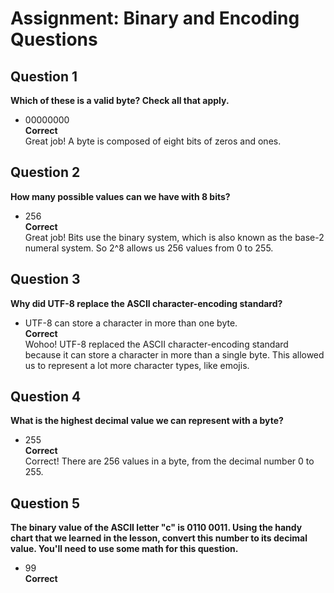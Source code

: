 # Assignment: Binary and Encoding Questions

## Question 1
**Which of these is a valid byte? Check all that apply.**

- 00000000  
  **Correct**  
  Great job! A byte is composed of eight bits of zeros and ones.


## Question 2
**How many possible values can we have with 8 bits?**

- 256  
  **Correct**  
  Great job! Bits use the binary system, which is also known as the base-2 numeral system. So 2^8 allows us 256 values from 0 to 255.

## Question 3
**Why did UTF-8 replace the ASCII character-encoding standard?**

- UTF-8 can store a character in more than one byte.  
  **Correct**  
  Wohoo! UTF-8 replaced the ASCII character-encoding standard because it can store a character in more than a single byte. This allowed us to represent a lot more character types, like emojis.

## Question 4
**What is the highest decimal value we can represent with a byte?**

- 255  
  **Correct**  
  Correct! There are 256 values in a byte, from the decimal number 0 to 255.

## Question 5
**The binary value of the ASCII letter "c" is 0110 0011. Using the handy chart that we learned in the lesson, convert this number to its decimal value. You'll need to use some math for this question.**

- 99  
  **Correct**  

